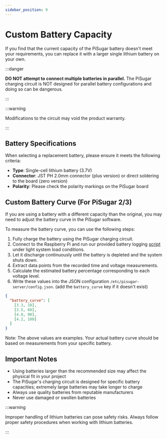 ```yaml
---
sidebar_position: 9
---
```


# Custom Battery Capacity

If you find that the current capacity of the PiSugar battery doesn't meet your requirements, you can replace it with a larger single lithium battery on your own.

:::danger

**DO NOT attempt to connect multiple batteries in parallel.** The PiSugar charging circuit is NOT designed for parallel battery configurations and doing so can be dangerous.

:::

:::warning

Modifications to the circuit may void the product warranty.

:::

## Battery Specifications

When selecting a replacement battery, please ensure it meets the following criteria:

- **Type**: Single-cell lithium battery (3.7V)
- **Connector**: JST PH 2.0mm connector (plus version) or direct soldering to the board (zero version)
- **Polarity**: Please check the polarity markings on the PiSugar board

## Custom Battery Curve (For PiSugar 2/3)

If you are using a battery with a different capacity than the original, you may need to adjust the battery curve in the PiSugar software.

To measure the battery curve, you can use the following steps:

1. Fully charge the battery using the PiSugar charging circuit.
2. Connect to the Raspberry Pi and run our provided battery logging [script](https://github.com/PiSugar/pisugar-power-manager-rs/blob/master/scripts/record-level.sh) under light system load conditions.
3. Let it discharge continuously until the battery is depleted and the system shuts down.
4. Extract data points from the recorded time and voltage measurements.
5. Calculate the estimated battery percentage corresponding to each voltage level.
6. Write these values into the JSON configuration `/etc/pisugar-server/config.json`. (add the `battery_curve` key if it doesn't exist)

```json
{
  "battery_curve": [
    [3.3, 10], 
    [3.5, 60], 
    [4.0, 90],
    [4.2, 100]
  ]
}
```

Note: The above values are examples. Your actual battery curve should be based on measurements from your specific battery.

## Important Notes

- Using batteries larger than the recommended size may affect the physical fit in your project
- The PiSugar's charging circuit is designed for specific battery capacities; extremely large batteries may take longer to charge
- Always use quality batteries from reputable manufacturers
- Never use damaged or swollen batteries

:::warning

Improper handling of lithium batteries can pose safety risks. Always follow proper safety procedures when working with lithium batteries.

:::

